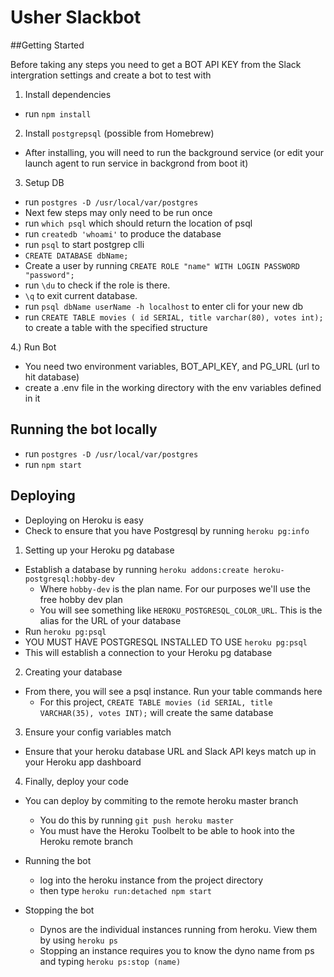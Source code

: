 # Usher Slackbot

##Getting Started

Before taking any steps you need to get a BOT API KEY from the Slack intergration settings and create a bot to test with

1) Install dependencies 
* run `npm install`

2) Install `postgrepsql` (possible from Homebrew)
* After installing, you will need to run the background service (or edit your launch agent to run service in backgrond from boot it)

3) Setup DB
* run `postgres -D /usr/local/var/postgres`
* Next few steps may only need to be run once
* run `which psql` which should return the location of psql
* run `createdb 'whoami'` to produce the database
* run `psql` to start postgrep clli
* `CREATE DATABASE dbName;`
* Create a user by running `CREATE ROLE "name" WITH LOGIN PASSWORD "password";`
* run `\du` to check if the role is there. 
* `\q` to exit current database. 
* run `psql dbName userName -h localhost` to enter cli for your new db
* run `CREATE TABLE movies ( id SERIAL, title varchar(80), votes int);` to create a table with the specified structure

4.) Run Bot
* You need two environment variables, BOT_API_KEY, and PG_URL (url to hit database)
* create a .env file in the working directory with the env variables defined in it

## Running the bot locally
* run `postgres -D /usr/local/var/postgres`
* run `npm start`

## Deploying
* Deploying on Heroku is easy
* Check to ensure that you have Postgresql by running `heroku pg:info`

1) Setting up your Heroku pg database
* Establish a database by running `heroku addons:create heroku-postgresql:hobby-dev` 
	* Where `hobby-dev` is the plan name. For our purposes we'll use the free hobby dev plan
	* You will see something like `HEROKU_POSTGRESQL_COLOR_URL`. This is the alias for the URL of your database
* Run `heroku pg:psql`
* YOU MUST HAVE POSTGRESQL INSTALLED TO USE `heroku pg:psql`
* This will establish a connection to your Heroku pg database

2) Creating your database
* From there, you will see a psql instance. Run your table commands here
	* For this project, `CREATE TABLE movies (id SERIAL, title VARCHAR(35), votes INT);` will create the same database

3) Ensure your config variables match
* Ensure that your heroku database URL and Slack API keys match up in your Heroku app dashboard

4) Finally, deploy your code
* You can deploy by commiting to the remote heroku master branch
	* You do this by running `git push heroku master`
	* You must have the Heroku Toolbelt to be able to hook into the Heroku remote branch

* Running the bot
	* log into the heroku instance from the project directory
	* then type `heroku run:detached npm start`

* Stopping the bot
	* Dynos are the individual instances running from heroku. View them by using `heroku ps`
	* Stopping an instance requires you to know the dyno name from ps and typing `heroku ps:stop (name)`

